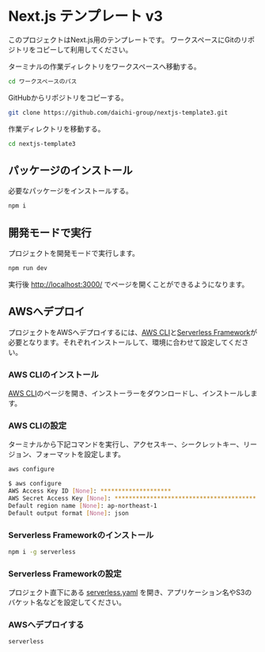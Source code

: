 # Next.js テンプレート v3

このプロジェクトはNext.js用のテンプレートです。
ワークスペースにGitのリポジトリをコピーして利用してください。

ターミナルの作業ディレクトリをワークスペースへ移動する。

```bash
cd ワークスペースのパス
```

GitHubからリポジトリをコピーする。

```bash
git clone https://github.com/daichi-group/nextjs-template3.git
```

作業ディレクトリを移動する。

```bash
cd nextjs-template3
```

## パッケージのインストール

必要なパッケージをインストールする。

```bash
npm i
```

## 開発モードで実行
プロジェクトを開発モードで実行します。

```bash
npm run dev
```

実行後 [http://localhost:3000/](http://localhost:3000/) でページを開くことができるようになります。

## AWSへデプロイ

プロジェクトをAWSへデプロイするには、[AWS CLI](https://aws.amazon.com/jp/cli/)と[Serverless Framework](https://github.com/serverless-nextjs/serverless-next.js)が必要となります。それぞれインストールして、環境に合わせて設定してください。

### AWS CLIのインストール

[AWS CLI](https://aws.amazon.com/jp/cli/)のページを開き、インストーラーをダウンロードし、インストールします。

### AWS CLIの設定

ターミナルから下記コマンドを実行し、アクセスキー、シークレットキー、リージョン、フォーマットを設定します。

```bash
aws configure
```

```bash
$ aws configure
AWS Access Key ID [None]: ********************
AWS Secret Access Key [None]: ****************************************
Default region name [None]: ap-northeast-1
Default output format [None]: json
```

### Serverless Frameworkのインストール

```bash
npm i -g serverless
```

### Serverless Frameworkの設定

プロジェクト直下にある [serverless.yaml](./serverless.yaml) を開き、アプリケーション名やS3のバケット名などを設定してください。

### AWSへデプロイする

```bash
serverless
```
